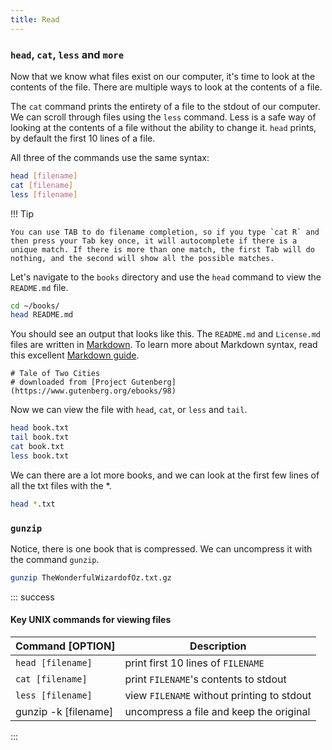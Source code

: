 ```yaml
---
title: Read
---
```



### `head`, `cat`, `less` and `more`

Now that we know what files exist on our computer, it's time to look at the contents of the file. There are multiple ways to look at the contents of a file. 

The `cat` command prints the entirety of a file to the stdout of our computer. We can scroll through files using the `less` command. Less is a safe way of looking at the contents of a file without the ability to change it. `head` prints, by default the first 10 lines of a file.


All three of the commands use the same syntax:

```bash
head [filename]
cat [filename]
less [filename]
```



!!! Tip

    You can use TAB to do filename completion, so if you type `cat R` and then press your Tab key once, it will autocomplete if there is a unique match. If there is more than one match, the first Tab will do nothing, and the second will show all the possible matches.



Let's navigate to the `books` directory and use the `head` command to view the `README.md` file. 

```bash
cd ~/books/
head README.md
```

You should see an output that looks like this. The `README.md` and `License.md` files are written in [Markdown](https://en.wikipedia.org/wiki/Markdown). To learn more about Markdown syntax, read this excellent [Markdown guide](https://github.com/adam-p/markdown-here/wiki/Markdown-Cheatsheet).

``` 
# Tale of Two Cities
# downloaded from [Project Gutenberg](https://www.gutenberg.org/ebooks/98)
```


Now we can view the file with `head`, `cat`, or `less` and `tail`. 

```bash
head book.txt
tail book.txt
cat book.txt
less book.txt
```


We can there are a lot more books, and we can look at the first few lines of all the txt files with the *. 

```bash
head *.txt
```

### `gunzip`

Notice, there is one book that is compressed. We can uncompress it with the command `gunzip`.

```bash
gunzip TheWonderfulWizardofOz.txt.gz
```


::: success
#### Key UNIX commands for viewing files
| Command [OPTION] | Description |
| -------- | -------- | 
|`head [filename]` | print first 10 lines of  `FILENAME` | 
|`cat [filename]`| print `FILENAME`'s contents to stdout|
|`less [filename]`|view `FILENAME` without printing  to stdout |
| gunzip -k [filename] | uncompress a file and keep the original
:::
